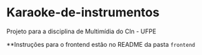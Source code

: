 # Karaoke-de-instrumentos

Projeto para a disciplina de Multimídia do CIn - UFPE

**Instruções para o frontend estão no README da pasta `frontend`
